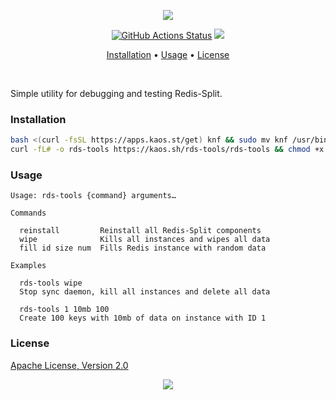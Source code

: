 <p align="center"><a href="#readme"><img src="https://gh.kaos.st/rds-tools.svg"/></a></p>

<p align="center">
  <a href="https://github.com/essentialkaos/rds-tools/actions"><img src="https://github.com/essentialkaos/rds-tools/workflows/CI/badge.svg" alt="GitHub Actions Status" /></a>
  <a href="#license"><img src="https://gh.kaos.st/apache2.svg"></a>
</p>

<p align="center"><a href="#installation">Installation</a> • <a href="#usage">Usage</a> • <a href="#license">License</a></p>

<br/>

Simple utility for debugging and testing Redis-Split.

### Installation

```bash
bash <(curl -fsSL https://apps.kaos.st/get) knf && sudo mv knf /usr/bin/
curl -fL# -o rds-tools https://kaos.sh/rds-tools/rds-tools && chmod +x rds-tools && sudo mv rds-tools /usr/bin/
```

### Usage

```
Usage: rds-tools {command} arguments…

Commands

  reinstall         Reinstall all Redis-Split components
  wipe              Kills all instances and wipes all data
  fill id size num  Fills Redis instance with random data

Examples

  rds-tools wipe
  Stop sync daemon, kill all instances and delete all data

  rds-tools 1 10mb 100
  Create 100 keys with 10mb of data on instance with ID 1
```

### License

[Apache License, Version 2.0](https://www.apache.org/licenses/LICENSE-2.0)

<p align="center"><a href="https://essentialkaos.com"><img src="https://gh.kaos.st/ekgh.svg"/></a></p>
